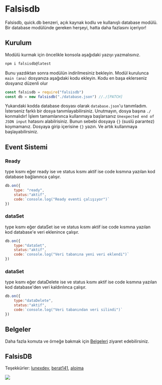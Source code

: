 # Falsisdb
Falsisdb, quick.db benzeri, açık kaynak kodlu ve kullanışlı database modülü. Bir database modülünde gereken herşeyi, hatta daha fazlasını içeriyor!

## Kurulum
Modülü kurmak için öncelikle konsola aşağıdaki yazıyı yazmalısınız.
```bash
npm i falsisdb@latest
```
Bunu yazdıktan sonra modülün indirilmesiniz bekleyin.
Modül kurulunca `main (ana)` dosyanıza aşağıdaki kodu ekleyin. Kodu en başa eklerseniz dosyanız düzenli olur
```js
const falsisdb = require("falsisdb")
const db = new falsisdb("./database.json") //./[PATCH]
```
Yukarıdaki kodda database dosyası olarak `database.json`'u tanımladım. İsterseniz farklı bir dosya tanımlayabilirsiniz. Unutmayın, dosya başına `./` konmalıdır!
İşlem tamamlanınca kullanmaya başlarsanız `Unexpected end of JSON input` hatasını alabilrisiniz. Bunun sebebi dosyaya `{}` (suslü parantez) koymamanız. Dosyaya girip içerisine `{}` yazın. Ve artık kullanmaya başlayabilirsiniz.

## Event Sistemi
### Ready
type kısmı eğer ready ise ve status kısmı aktif ise code kısmına yazılan kod database bağlanınca çalışır.
```js
db.on({
	type: "ready",
	status:"aktif",
	code:`console.log("Ready eventi çalışıyor")`
})
```
### dataSet
type kısmı eğer dataSet ise ve status kısmı aktif ise code kısmına yazılan kod database'e veri eklenince çalışır.
```js
db.on({
	type:"dataSet",
	status:"aktif",
	code:`console.log("Veri tabanına yeni veri eklendi")`
})
```
### dataSet
type kısmı eğer dataDelete ise ve status kısmı aktif ise code kısmına yazılan kod database'den veri kaldırılınca çalışır.
```js
db.on({
	type:"dataDelete",
	status:"aktif",
	code:`console.log("Veri tabanından veri silindi")`
})
```
## Belgeler
Daha fazla komuta ve örneğe bakmak için [Belgeleri](https://db.falsisdb.ml) ziyaret edebilirsiniz.
## FalsisDB
Teşekkürler: [lunexdev](https://github.com/lunexdev), [berat141](https://github.com/berat141), [aloima](https://github.com/aloima)

<img src="https://cdn.discordapp.com/attachments/831451584034111499/855075597658882058/unknown.png">
